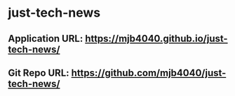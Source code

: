 # just-tech-news

## Application URL: https://mjb4040.github.io/just-tech-news/

## Git Repo URL: https://github.com/mjb4040/just-tech-news/

